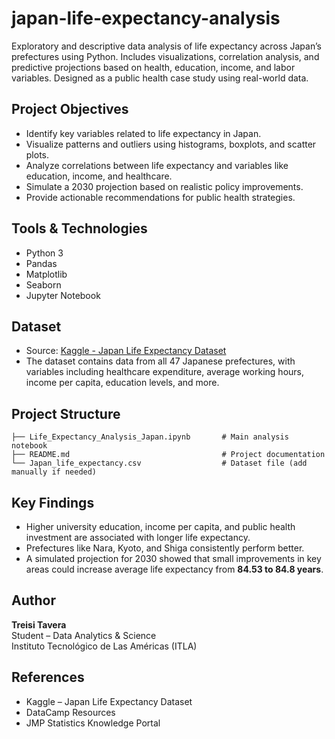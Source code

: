 # japan-life-expectancy-analysis
Exploratory and descriptive data analysis of life expectancy across Japan’s prefectures using Python. Includes visualizations, correlation analysis, and predictive projections based on health, education, income, and labor variables. Designed as a public health case study using real-world data.

##  Project Objectives

- Identify key variables related to life expectancy in Japan.
- Visualize patterns and outliers using histograms, boxplots, and scatter plots.
- Analyze correlations between life expectancy and variables like education, income, and healthcare.
- Simulate a 2030 projection based on realistic policy improvements.
- Provide actionable recommendations for public health strategies.

##  Tools & Technologies

- Python 3
- Pandas
- Matplotlib
- Seaborn
- Jupyter Notebook

##  Dataset

- Source: [Kaggle - Japan Life Expectancy Dataset](https://www.kaggle.com/datasets/gianinamariapetrascu/japan-life-expectancy)
- The dataset contains data from all 47 Japanese prefectures, with variables including healthcare expenditure, average working hours, income per capita, education levels, and more.

##  Project Structure

```
├── Life_Expectancy_Analysis_Japan.ipynb       # Main analysis notebook
├── README.md                                  # Project documentation
└── Japan_life_expectancy.csv                  # Dataset file (add manually if needed)
```

##  Key Findings

- Higher university education, income per capita, and public health investment are associated with longer life expectancy.
- Prefectures like Nara, Kyoto, and Shiga consistently perform better.
- A simulated projection for 2030 showed that small improvements in key areas could increase average life expectancy from **84.53 to 84.8 years**.

##  Author

**Treisi Tavera**  
Student – Data Analytics & Science  
Instituto Tecnológico de Las Américas (ITLA)  

##  References

- Kaggle – Japan Life Expectancy Dataset  
- DataCamp Resources  
- JMP Statistics Knowledge Portal
